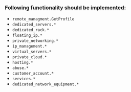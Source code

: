 ### Following functionality should be implemented:
- `remote_managment.GetProfile`
- `dedicated_servers.*`
- `dedicated_rack.*`
- `floating_ip.*`
- `private_networking.*`
- `ip_management.*`
- `virtual_servers.*`
- `private_cloud.*`
- `hosting.*`
- `abuse.*`
- `customer_account.*`
- `services.*`
- `dedicated_network_equipment.*`